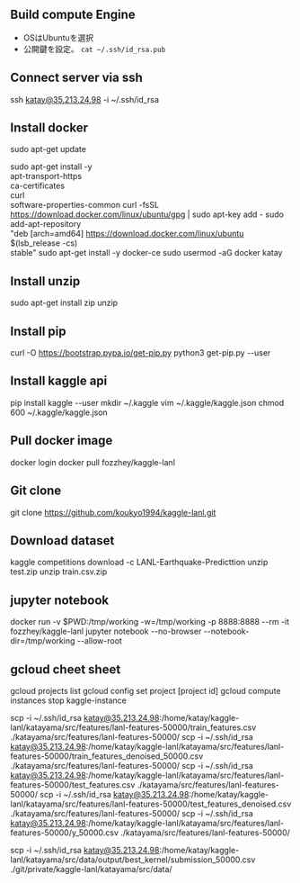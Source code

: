 ## Build compute Engine
- OSはUbuntuを選択
- 公開鍵を設定。 `cat ~/.ssh/id_rsa.pub`

## Connect server via ssh
ssh katay@35.213.24.98 -i ~/.ssh/id_rsa

## Install docker
sudo apt-get update

sudo apt-get install -y \
    apt-transport-https \
    ca-certificates \
    curl \
    software-properties-common
curl -fsSL https://download.docker.com/linux/ubuntu/gpg | sudo apt-key add -
sudo add-apt-repository \
   "deb [arch=amd64] https://download.docker.com/linux/ubuntu \
   $(lsb_release -cs) \
   stable"
sudo apt-get install -y docker-ce
sudo usermod -aG docker katay

## Install unzip
sudo apt-get install zip unzip

## Install pip
curl -O https://bootstrap.pypa.io/get-pip.py
python3 get-pip.py --user

## Install kaggle api
pip install kaggle --user
mkdir ~/.kaggle
vim ~/.kaggle/kaggle.json
chmod 600 ~/.kaggle/kaggle.json

## Pull docker image
docker login
docker pull fozzhey/kaggle-lanl

## Git clone
git clone https://github.com/koukyo1994/kaggle-lanl.git

## Download dataset
kaggle competitions download -c LANL-Earthquake-Predicttion
unzip test.zip
unzip train.csv.zip

## jupyter notebook
docker run -v $PWD:/tmp/working -w=/tmp/working -p 8888:8888 --rm -it fozzhey/kaggle-lanl jupyter notebook --no-browser --notebook-dir=/tmp/working --allow-root

## gcloud cheet sheet
gcloud projects list
gcloud config set project [project id]
gcloud compute instances stop kaggle-instance

scp -i ~/.ssh/id_rsa katay@35.213.24.98:/home/katay/kaggle-lanl/katayama/src/features/lanl-features-50000/train_features.csv ./katayama/src/features/lanl-features-50000/
scp -i ~/.ssh/id_rsa katay@35.213.24.98:/home/katay/kaggle-lanl/katayama/src/features/lanl-features-50000/train_features_denoised_50000.csv ./katayama/src/features/lanl-features-50000/
scp -i ~/.ssh/id_rsa katay@35.213.24.98:/home/katay/kaggle-lanl/katayama/src/features/lanl-features-50000/test_features.csv ./katayama/src/features/lanl-features-50000/
scp -i ~/.ssh/id_rsa katay@35.213.24.98:/home/katay/kaggle-lanl/katayama/src/features/lanl-features-50000/test_features_denoised.csv ./katayama/src/features/lanl-features-50000/
scp -i ~/.ssh/id_rsa katay@35.213.24.98:/home/katay/kaggle-lanl/katayama/src/features/lanl-features-50000/y_50000.csv ./katayama/src/features/lanl-features-50000/

scp -i ~/.ssh/id_rsa katay@35.213.24.98:/home/katay/kaggle-lanl/katayama/src/data/output/best_kernel/submission_50000.csv ./git/private/kaggle-lanl/katayama/src/data/
